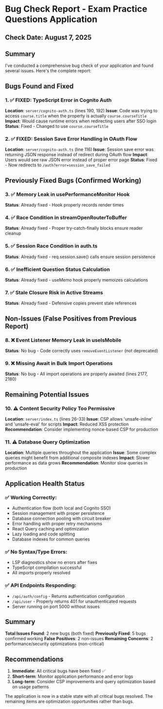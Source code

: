 # Bug Check Report - Exam Practice Questions Application
## Check Date: August 7, 2025

## Summary
I've conducted a comprehensive bug check of your application and found several issues. Here's the complete report:

## Bugs Found and Fixed

### 1. ✅ FIXED: TypeScript Error in Cognito Auth
**Location**: `server/cognito-auth.ts` (lines 190, 192)
**Issue**: Code was trying to access `course.title` when the property is actually `course.courseTitle`
**Impact**: Would cause runtime errors when redirecting users after SSO login
**Status**: Fixed - Changed to use `course.courseTitle`

### 2. ✅ FIXED: Session Save Error Handling in OAuth Flow  
**Location**: `server/cognito-auth.ts` (line 116)
**Issue**: Session save error was returning JSON response instead of redirect during OAuth flow
**Impact**: Users would see raw JSON error instead of proper error page
**Status**: Fixed - Now redirects to `/auth?error=session_save_failed`

## Previously Fixed Bugs (Confirmed Working)

### 3. ✅ Memory Leak in usePerformanceMonitor Hook
**Status**: Already fixed - Hook properly records render times

### 4. ✅ Race Condition in streamOpenRouterToBuffer
**Status**: Already fixed - Proper try-catch-finally blocks ensure reader cleanup

### 5. ✅ Session Race Condition in auth.ts
**Status**: Already fixed - req.session.save() calls ensure session persistence

### 6. ✅ Inefficient Question Status Calculation
**Status**: Already fixed - useMemo hook properly memoizes calculations

### 7. ✅ Stale Closure Risk in Active Streams
**Status**: Already fixed - Defensive copies prevent stale references

## Non-Issues (False Positives from Previous Report)

### 8. ❌ Event Listener Memory Leak in useIsMobile
**Status**: No bug - Code correctly uses `removeEventListener` (not deprecated)

### 9. ❌ Missing Await in Bulk Import Operations
**Status**: No bug - All import operations are properly awaited (lines 2177, 2180)

## Remaining Potential Issues

### 10. ⚠️ Content Security Policy Too Permissive
**Location**: `server/index.ts` (lines 26-33)
**Issue**: CSP allows 'unsafe-inline' and 'unsafe-eval' for scripts
**Impact**: Reduced XSS protection
**Recommendation**: Consider implementing nonce-based CSP for production

### 11. ⚠️ Database Query Optimization
**Location**: Multiple queries throughout the application
**Issue**: Some complex queries might benefit from additional composite indexes
**Impact**: Slower performance as data grows
**Recommendation**: Monitor slow queries in production

## Application Health Status

### ✅ Working Correctly:
- Authentication flow (both local and Cognito SSO)
- Session management with proper persistence
- Database connection pooling with circuit breaker
- Error handling with proper retry mechanisms
- React Query caching and optimization
- Lazy loading and code splitting
- Database indexes for common queries

### ✅ No Syntax/Type Errors:
- LSP diagnostics show no errors after fixes
- TypeScript compilation successful
- All imports properly resolved

### ✅ API Endpoints Responding:
- `/api/auth/config` - Returns authentication configuration
- `/api/user` - Properly returns 401 for unauthenticated requests
- Server running on port 5000 without issues

## Summary

**Total Issues Found**: 2 new bugs (both fixed)
**Previously Fixed**: 5 bugs confirmed working
**False Positives**: 2 non-issues 
**Remaining Concerns**: 2 performance/security optimizations (non-critical)

## Recommendations

1. **Immediate**: All critical bugs have been fixed ✅
2. **Short-term**: Monitor application performance and error logs
3. **Long-term**: Consider CSP improvements and query optimization based on usage patterns

The application is now in a stable state with all critical bugs resolved. The remaining items are optimization opportunities rather than bugs.